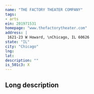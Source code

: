 ```yaml
---
name: "THE FACTORY THEATER COMPANY"
tags:
- arts
ein: 201971531
homepage: "www.thefactorytheater.com"
address: |
 1621-23 W Howard, \nChicago, IL 60626
state: "IL"
city: "Chicago"
lng: 
lat: 
description: ""
is_501c3: X
---
```


## Long description


